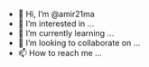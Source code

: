- 👋 Hi, I’m @amir21ma
- 👀 I’m interested in ...
- 🌱 I’m currently learning ...
- 💞️ I’m looking to collaborate on ...
- 📫 How to reach me ...

<!---
amir21ma/amir21ma is a ✨ special ✨ repository because its `README.md` (this file) appears on your GitHub profile.
You can click the Preview link to take a look at your changes.
--->
